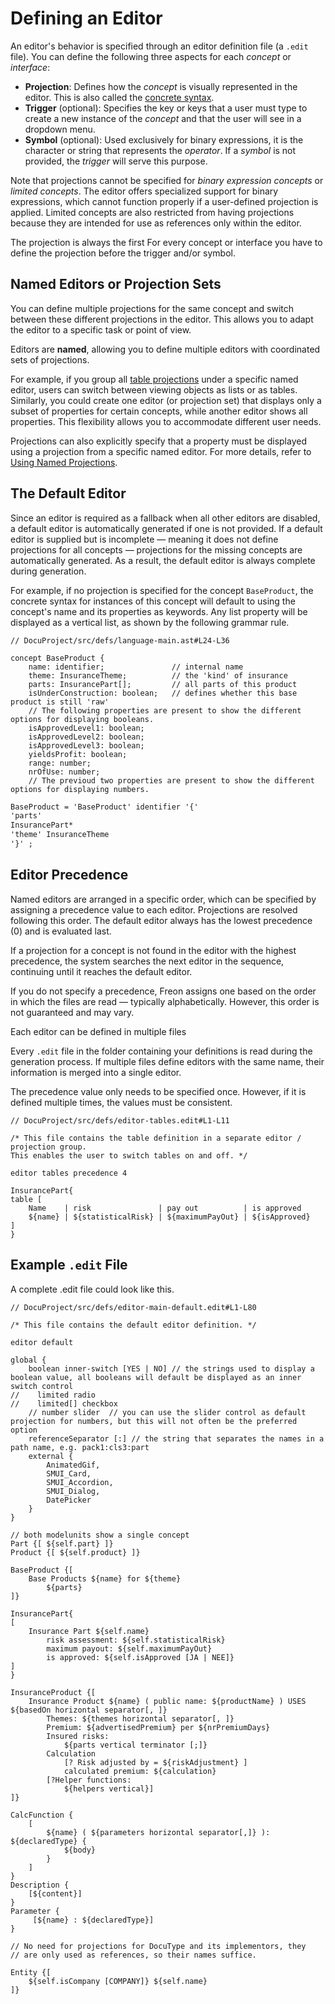 <script>
    import Note from "$lib/notes/Note.svelte";
</script>

# Defining an Editor

An editor's behavior is specified 
through an editor definition file (a `.edit` file). 
You can define the following three aspects for each _concept_ or _interface_:

- **Projection**: Defines how the _concept_ is visually represented in the editor. This is also called the [concrete syntax](/Documentation/Terminology).
- **Trigger** (optional): Specifies the key or keys that a user must type to create a new instance of the _concept_ and that
the user will see in a dropdown menu.
- **Symbol** (optional): Used exclusively for binary expressions, it is the character or string that represents 
the _operator_. If a _symbol_ is not provided, the _trigger_ will serve this purpose.
 
Note that projections cannot be specified for _binary expression concepts_ or _limited concepts_. 
The editor offers specialized support for binary expressions, which cannot function properly 
if a user-defined projection is applied. Limited concepts are also restricted 
from having projections because they are intended for use as references only within the editor.

<Note>
<svelte:fragment slot="header"> The projection is always the first </svelte:fragment>
<svelte:fragment slot="content">
For every concept or interface you have to define the projection before the trigger and/or symbol.  
</svelte:fragment>
</Note>

## Named Editors or Projection Sets

You can define multiple projections for the same concept and switch between these
different projections in the editor. This allows you to adapt the editor to
a specific task or point of view.

Editors are **named**, allowing you to define multiple editors with coordinated 
sets of projections. 

For example, if you group all [table projections](/Documentation/Defining_an_Editor/Projections#tables) under 
a specific named editor, 
users can switch between viewing objects as lists or as tables. Similarly, 
you could create one editor (or projection set) that displays only a subset 
of properties for certain concepts, while another editor shows all properties. 
This flexibility allows you to accommodate different user needs.

Projections can also explicitly specify that a property must be displayed using 
a projection from a specific named editor. For more details, 
refer to [Using Named Projections](/Documentation/Defining_an_Editor/Projections#using-named-projections-3).

## The Default Editor

Since an editor is required as a fallback when all other editors are disabled, 
a default editor is automatically generated if one is not provided. If a default 
editor is supplied but is incomplete — meaning it does not define projections 
for all concepts — projections for the missing concepts are automatically 
generated. As a result, the default editor is always complete during generation.

For example, if no projection is specified for the concept `BaseProduct`, 
the concrete syntax for instances of this concept will default to using the 
concept's name and its properties as keywords. Any list property 
will be displayed as a vertical list, as shown by the following grammar rule.

[//]: # (todo: adjust the example)

```freon
// DocuProject/src/defs/language-main.ast#L24-L36

concept BaseProduct {
    name: identifier;               // internal name
    theme: InsuranceTheme;          // the 'kind' of insurance
    parts: InsurancePart[];         // all parts of this product
    isUnderConstruction: boolean;   // defines whether this base product is still 'raw'
    // The following properties are present to show the different options for displaying booleans.
    isApprovedLevel1: boolean;
    isApprovedLevel2: boolean;
    isApprovedLevel3: boolean;
    yieldsProfit: boolean;
    range: number;
    nrOfUse: number;
    // The previoud two properties are present to show the different options for displaying numbers.
```

[//]: # (todo replace below with actual screenshot)

```txt
BaseProduct = 'BaseProduct' identifier '{'
'parts'
InsurancePart*
'theme' InsuranceTheme
'}' ;
```

## Editor Precedence

Named editors are arranged in a specific order, which can be specified by assigning 
a precedence value to each editor. Projections are resolved following this order. 
The default editor always has the lowest precedence (0) and is evaluated last.

If a projection for a concept is not found in the editor with the highest precedence, 
the system searches the next editor in the sequence, continuing until it 
reaches the default editor.

If you do not specify a precedence, Freon assigns one based on the order 
in which the files are read — typically alphabetically. However, this 
order is not guaranteed and may vary.

<Note>
<svelte:fragment slot="header"> Each editor can be defined in multiple files </svelte:fragment>
<svelte:fragment slot="content">
<p>Every <code>.edit</code> file in the folder containing your definitions is read during the 
generation process. If multiple files define editors with the same name, their information 
is merged into a single editor.</p>

<p>The precedence value only needs to be specified once. However, if it is defined multiple 
times, the values must be consistent.</p>
</svelte:fragment>
</Note>

```freon
// DocuProject/src/defs/editor-tables.edit#L1-L11

/* This file contains the table definition in a separate editor / projection group.
This enables the user to switch tables on and off. */

editor tables precedence 4

InsurancePart{
table [
    Name    | risk               | pay out          | is approved
    ${name} | ${statisticalRisk} | ${maximumPayOut} | ${isApproved}
]
}
```

## Example `.edit` File

A complete .edit file could look like this.

```freon
// DocuProject/src/defs/editor-main-default.edit#L1-L80

/* This file contains the default editor definition. */

editor default

global {
    boolean inner-switch [YES | NO] // the strings used to display a boolean value, all booleans will default be displayed as an inner switch control
//    limited radio
//    limited[] checkbox
    // number slider  // you can use the slider control as default projection for numbers, but this will not often be the preferred option
    referenceSeparator [:] // the string that separates the names in a path name, e.g. pack1:cls3:part
    external {
        AnimatedGif,
        SMUI_Card,
        SMUI_Accordion,
        SMUI_Dialog,
        DatePicker
    }
}

// both modelunits show a single concept
Part {[ ${self.part} ]}
Product {[ ${self.product} ]}

BaseProduct {[
    Base Products ${name} for ${theme}
        ${parts}
]}

InsurancePart{
[
    Insurance Part ${self.name}
        risk assessment: ${self.statisticalRisk}
        maximum payout: ${self.maximumPayOut}
        is approved: ${self.isApproved [JA | NEE]}
]
}

InsuranceProduct {[
    Insurance Product ${name} ( public name: ${productName} ) USES ${basedOn horizontal separator[, ]}
        Themes: ${themes horizontal separator[, ]}
        Premium: ${advertisedPremium} per ${nrPremiumDays}
        Insured risks:
            ${parts vertical terminator [;]}
        Calculation
            [? Risk adjusted by = ${riskAdjustment} ]
            calculated premium: ${calculation}
        [?Helper functions:
            ${helpers vertical}]
]}

CalcFunction {
    [
        ${name} ( ${parameters horizontal separator[,]} ): ${declaredType} {
            ${body}
        }
    ]
}
Description {
    [${content}]
}
Parameter {
     [${name} : ${declaredType}]
}

// No need for projections for DocuType and its implementors, they
// are only used as references, so their names suffice.

Entity {[
    ${self.isCompany [COMPANY]} ${self.name}
]}

```
